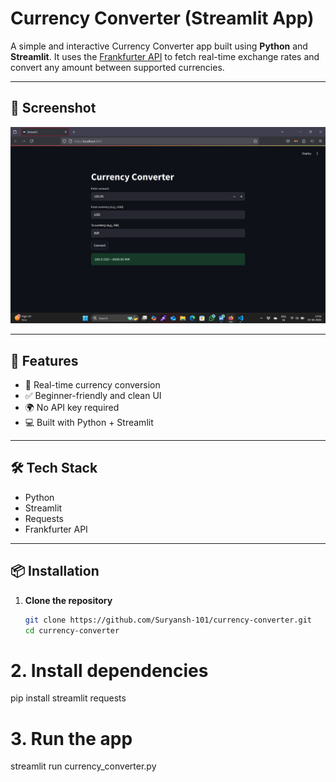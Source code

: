 # Currency Converter (Streamlit App)

A simple and interactive Currency Converter app built using **Python** and **Streamlit**. It uses the [Frankfurter API](https://www.frankfurter.app/) to fetch real-time exchange rates and convert any amount between supported currencies.

---

## 📸 Screenshot

![App Screenshot](screenshot.png)

---

## 🚀 Features

- 🔁 Real-time currency conversion
- ✅ Beginner-friendly and clean UI
- 🌍 No API key required
- 💻 Built with Python + Streamlit

---

## 🛠 Tech Stack

- Python
- Streamlit
- Requests
- Frankfurter API

---

## 📦 Installation

1. **Clone the repository**
   ```bash
   git clone https://github.com/Suryansh-101/currency-converter.git
   cd currency-converter

# 2. Install dependencies
pip install streamlit requests

# 3. Run the app
streamlit run currency_converter.py
